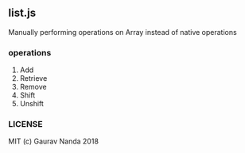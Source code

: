 ## list.js

Manually performing operations on Array instead of native operations

### operations

1. Add
2. Retrieve
3. Remove
4. Shift
5. Unshift

### LICENSE

MIT (c) Gaurav Nanda 2018
